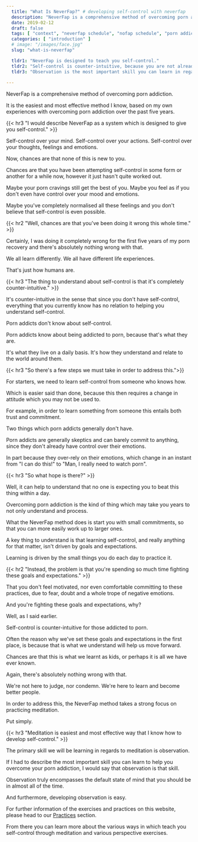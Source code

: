 ```yaml
---
  title: "What Is NeverFap?" # developing self-control with neverfap
  description: "NeverFap is a comprehensive method of overcoming porn addiction. It is a system which is designed to teach you self-control in the easiest way possible."
  date: 2019-02-12
  draft: false
  tags: [ "context", "neverfap schedule", "nofap schedule", "porn addiction", "addiction", "awareness", "nofap", "neverfap", "neverfap deluxe", "neverfap basics" ]
  categories: [ "introduction" ]
  # image: "/images/face.jpg"
  slug: "what-is-neverfap"

  tldr1: "NeverFap is designed to teach you self-control."
  tldr2: "Self-control is counter-intuitive, because you are not already in control of yourself."
  tldr3: "Observation is the most important skill you can learn in regards to overcoming porn addiction."
  
---
```


<!-- Future Edit Pending -->

NeverFap is a comprehensive method of overcoming porn addiction.

It is the easiest and most effective method I know, based on my own experiences with overcoming porn addiction over the past five years.


{{< hr3 "I would describe NeverFap as a system which is designed to give you self-control." >}}


Self-control over your mind. Self-control over your actions. Self-control over your thoughts, feelings and emotions.

Now, chances are that none of this is new to you. 

Chances are that you have been attempting self-control in some form or another for a while now, however it just hasn't quite worked out.

Maybe your porn cravings still get the best of you. Maybe you feel as if you don't even have control over your mood and emotions.

Maybe you've completely normalised all these feelings and you don't believe that self-control is even possible.


{{< hr2 "Well, chances are that you've been doing it wrong this whole time." >}}


Certainly, I was doing it completely wrong for the first five years of my porn recovery and there's absolutely nothing wrong with that.

We all learn differently. We all have different life experiences. 

That's just how humans are.


{{< hr3 "The thing to understand about self-control is that it's completely counter-intuitive." >}}


It's counter-intuitive in the sense that since you don't have self-control, everything that you currently know has no relation to helping you understand self-control.

Porn addicts don't know about self-control.

Porn addicts know about being addicted to porn, because that's what they are.

It's what they live on a daily basis. It's how they understand and relate to the world around them.


{{< hr3 "So there's a few steps we must take in order to address this.">}}


For starters, we need to learn self-control from someone who knows how.

Which is easier said than done, because this then requires a change in attitude which you may not be used to.

For example, in order to learn something from someone this entails both trust and commitment.

Two things which porn addicts generally don't have. 

Porn addicts are generally skeptics and can barely commit to anything, since they don't already have control over their emotions.

In part because they over-rely on their emotions, which change in an instant from "I can do this!" to "Man, I really need to watch porn".


{{< hr3 "So what hope is there?" >}}


Well, it can help to understand that no one is expecting you to beat this thing within a day.

Overcoming porn addiction is the kind of thing which may take you years to not only understand and process.

What the NeverFap method does is start you with small commitments, so that you can more easily work up to larger ones. 

A key thing to understand is that learning self-control, and really anything for that matter, isn't driven by goals and expectations. 

Learning is driven by the small things you do each day to practice it.


{{< hr2 "Instead, the problem is that you're spending so much time fighting these goals and expectations." >}}


That you don't feel motivated, nor even comfortable committing to these practices, due to fear, doubt and a whole trope of negative emotions.

And you're fighting these goals and expectations, why?

Well, as I said earlier. 

Self-control is counter-intuitive for those addicted to porn. 

Often the reason why we've set these goals and expectations in the first place, is because that is what we understand will help us move forward.

Chances are that this is what we learnt as kids, or perhaps it is all we have ever known.

Again, there's absolutely nothing wrong with that. 

We're not here to judge, nor condemn. We're here to learn and become better people.

In order to address this, the NeverFap method takes a strong focus on practicing meditation.

Put simply.


{{< hr3 "Meditation is easiest and most effective way that I know how to develop self-control." >}}


The primary skill we will be learning in regards to meditation is observation. 

If I had to describe the most important skill you can learn to help you overcome your porn addiction, I would say that observation is that skill.

Observation truly encompasses the default state of mind that you should be in almost all of the time.

<!--TODO: I talk more about it in this article Article on observation -->
And furthermore, developing observation is easy. 

For further information of the exercises and practices on this website, please head to our <a class="link" href="/practices">Practices</a> section.

From there you can learn more about the various ways in which teach you self-control through meditation and various perspective exercises.
